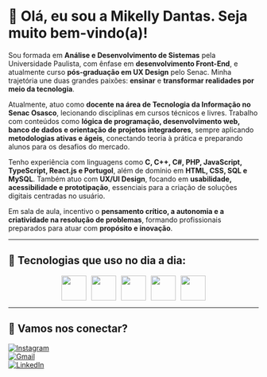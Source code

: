 # 👋 Olá, eu sou a Mikelly Dantas. Seja muito bem-vindo(a)!

Sou formada em **Análise e Desenvolvimento de Sistemas** pela Universidade Paulista, com ênfase em **desenvolvimento Front-End**, e atualmente curso **pós-graduação em UX Design** pelo Senac. Minha trajetória une duas grandes paixões: **ensinar** e **transformar realidades por meio da tecnologia**.

Atualmente, atuo como **docente na área de Tecnologia da Informação no Senac Osasco**, lecionando disciplinas em cursos técnicos e livres. Trabalho com conteúdos como **lógica de programação, desenvolvimento web, banco de dados e orientação de projetos integradores**, sempre aplicando **metodologias ativas e ágeis**, conectando teoria à prática e preparando alunos para os desafios do mercado.

Tenho experiência com linguagens como **C, C++, C#, PHP, JavaScript, TypeScript, React.js e Portugol**, além de domínio em **HTML, CSS, SQL e MySQL**. Também atuo com **UX/UI Design**, focando em **usabilidade, acessibilidade e prototipação**, essenciais para a criação de soluções digitais centradas no usuário.

Em sala de aula, incentivo o **pensamento crítico, a autonomia e a criatividade na resolução de problemas**, formando profissionais preparados para atuar com **propósito e inovação**.

---

## 🚀 Tecnologias que uso no dia a dia:

<div style="display: flex; justify-content: center; gap: 10px;">
  <img src="https://cdn.jsdelivr.net/gh/devicons/devicon/icons/react/react-original.svg" height="50" />
  <img src="https://cdn.jsdelivr.net/gh/devicons/devicon/icons/html5/html5-original.svg" height="50" />
  <img src="https://cdn.jsdelivr.net/gh/devicons/devicon/icons/css3/css3-original.svg" height="50" />
  <img src="https://cdn.jsdelivr.net/gh/devicons/devicon/icons/javascript/javascript-original.svg" height="50" />
  <img src="https://cdn.jsdelivr.net/gh/devicons/devicon/icons/bootstrap/bootstrap-original.svg" height="50" />
</div>

---

## 📲 Vamos nos conectar?

[![Instagram](https://img.shields.io/badge/Instagram-pink?style=for-the-badge&logo=instagram)](https://www.instagram.com/promikelly_dantas/)  
[![Gmail    ](https://img.shields.io/badge/Gmail-red?style=for-the-badge&logo=gmail)](mailto:mirnamikellydantasdejesus@gmail.com)  
[![LinkedIn](https://img.shields.io/badge/LinkedIn-blue?style=for-the-badge&logo=linkedin)](https://www.linkedin.com/in/mikelly-dantas/)
